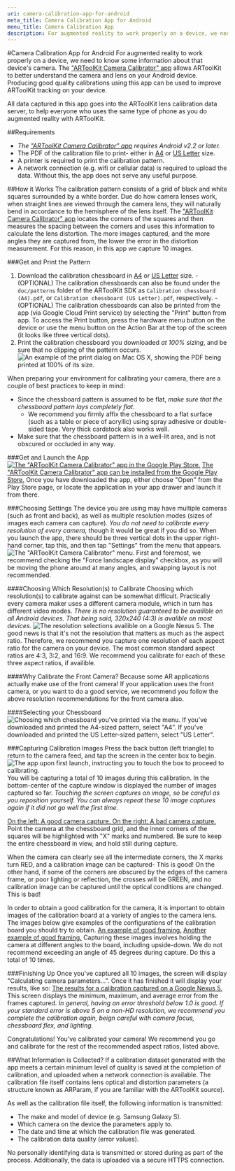 ```yaml
---
uri: camera-calibration-app-for-android
meta_title: Camera Calibration App for Android
menu_title: Camera Calibration App
description: For augmented reality to work properly on a device, we need to know some information about that device's camera.
---
```


#Camera Calibration App for Android
For augmented reality to work properly on a device, we need to know some information about that device's camera. The ["ARToolKit Camera Calibrator" app][playstore] allows ARToolKit to better understand the camera and lens on your Android device. Producing good quality calibrations using this app can be used to improve ARToolKit tracking on your device.

All data captured in this app goes into the ARToolKit lens calibration data server, to help everyone who uses the same type of phone as you do augmented reality with ARToolKit.

##Requirements
* *The ["ARToolKit Camera Calibrator" app][playstore] requires Android v2.2 or later.*
* The PDF of the calibration file to print- either in [A4][patterna4] or [US Letter][patternus] size.
* A printer is required to print the calibration pattern.
* A network connection (e.g. wifi or cellular data) is required to upload the data. Without this, the app does not serve any useful purpose.


##How it Works
The calibration pattern consists of a grid of black and white squares surrounded by a white border. Due do how camera lenses work, when straight lines are viewed through the camera lens, they will naturally bend in accordance to the hemisphere of the lens itself. The ["ARToolKit Camera Calibrator" app][playstore] locates the corners of the squares and then measures the spacing between the corners and uses this information to calculate the lens distortion. The more images captured, and the more angles they are captured from, the lower the error in the distortion measurement. For this reason, in this app we capture 10 images.

###Get and Print the Pattern
1.   Download the calibration chessboard in [A4][patterna4] or [US Letter][patternus] size.
    -   (OPTIONAL) The calibration chessboards can also be found under the `doc/patterns` folder of the ARToolKit SDK as `Calibration chessboard (A4).pdf`, or `Calibration chessboard (US Letter).pdf`, respectively.
    -   (OPTIONAL) The calibration chessboards can also be printed from the app (via Google Cloud Print service) by selecting the "Print" button from app. To access the Print button, press the hardware menu button on the device or use the menu button on the Action Bar at the top of the screen (it looks like three vertical dots).
2.   Print the calibration chessboard you downloaded *at 100% sizing*, and be sure that no clipping of the pattern occurs.
![An example of the print dialog on Mac OS X, showing the PDF being printed at 100% of its size.][print_dialog]

When preparing your environment for calibrating your camera, there are a couple of best practices to keep in mind:

-   Since the chessboard pattern is assumed to be flat, *make sure that the chessboard pattern lays completely flat*.
    -   We recommend you firmly affix the chessboard to a flat surface (such as a table or piece of acryllic) using spray adhesive or double-sided tape. Very thick cardstock also works well.
-   Make sure that the chessboard pattern is in a well-lit area, and is not obscured or occluded in any way.


###Get and Launch the App
[![The "ARToolKit Camera Calibrator" app in the Google Play Store.][play_store]][playstore]
[The "ARToolKit Camera Calibrator" app can be installed from the Google Play Store.][playstore] Once you have downloaded the app, either choose "Open" from the Play Store page, or locate the application in your app drawer and launch it from there.

###Choosing Settings
The device you are using may have multiple cameras (such as front and back), as well as multiple resolution modes (sizes of images each camera can capture). _You do not need to calibrate every resolution of every camera,_ though it would be great if you did so. When you launch the app, there should be three vertical dots in the upper right-hand corner, tap this, and then tap "Settings" from the menu that appears.
![The "ARToolKit Camera Calibrator" menu.][menu]
First and foremost, we recommend checking the "Force landscape display" checkbox, as you will be moving the phone around at many angles, and swapping layout is not recommended.

####Choosing Which Resolution(s) to Calibrate
Choosing which resolution(s) to calibrate against can be somewhat difficult. Practically every camera maker uses a different camera module, which in turn has different video modes. *There is no resolution guaranteed to be availible on all Android devices. That being said, 320x240 (4:3) is avalible on most devices.*
![The resolution selections availible on a Google Nexus 5.][resolutions]
The good news is that it's not the resolution that matters as much as the aspect ratio. Therefore, we recommend you capture one resolution of each aspect ratio for the camera on your device. The most common standard aspect ratios are 4:3, 3:2, and 16:9. We recommend you calibrate for each of these three aspect ratios, if availible.

####Why Calibrate the Front Camera?
Because some AR applications actually make use of the front camera! If your application uses the front camera, or you want to do a good service, we recommend you follow the above resolution recommendations for the front camera also.

####Selecting your Chessboard
![Choosing which chessboard you've printed via the menu.][paper]
If you've downloaded and printed the A4-sized pattern, select "A4". If you've downloaded and printed the US Letter-sized pattern, select "US Letter".

###Capturing Calibration Images
Press the back button (left triangle) to return to the camera feed, and tap the screen in the center box to begin.
![The app upon first launch, instructing you to touch the box to proceed to calibrating.][beginning]
You will be capturing a total of 10 images during this calibration. In the bottom-center of the capture window is displayed the number of images captured so far. *Touching the screen captures an image, so be careful as you reposition yourself. You can always repeat these 10 image captures again if it did not go well the first time.*

[On the left: A good camera capture. On the right: A bad camera capture.][good_bad]
Point the camera at the chessboard grid, and the inner corners of the squares will be highlighted with "X" marks and numbered. Be sure to keep the entire chessboard in view, and hold still during capture.

When the camera can clearly see all the intermediate corners, the X marks turn RED, and a calibration image can be captured- This is good! On the other hand, if some of the corners are obscured by the edges of the camera frame, or poor lighting or reflection, the crosses will be GREEN, and no calibration image can be captured until the optical conditions are changed. This is bad!

In order to obtain a good calibration for the camera, it is important to obtain images of the calibration board at a variety of angles to the camera lens. The images below give examples of the configurations of the calibration board you should try to obtain.
[An example of good framing.][framed1] [Another example of good framing.][framed2]
Capturing these images involves holding the camera at different angles to the board, including upside-down. We do not recommend exceeding an angle of 45 degrees during capture. Do this a total of 10 times.

###Finishing Up
Once you've captured all 10 images, the screen will display "Calculating camera parameters...". Once it has finished it will display your results, like so:
[The results for a calibration captured on a Google Nexus 5.][results]
This screen displays the minimum, maximum, and average error from the frames captured. *In general, having an error threshold below 1.0 is good. If your standard error is above 5 on a non-HD resolution, we recommend you complete the calibration again, beign careful with camera focus, chessboard flex, and lighting.*

Congratulations! You've calibrated your camera! We recommend you go and calibrate for the rest of the recommended aspect ratios, listed above.

##What Information is Collected?
If a calibration dataset generated with the app meets a certain minimum level of quality is saved at the completion of calibration, and uploaded when a network connection is available. The calibration file itself contains lens optical and distortion parameters (a structure known as ARParam, if you are familiar with the ARToolKit source).

As well as the calibration file itself, the following information is transmitted:

-   The make and model of device (e.g. Samsung Galaxy S).
-   Which camera on the device the parameters apply to.
-   The date and time at which the calibration file was generated.
-   The calibration data quality (error values).

No personally identifying data is transmitted or stored during as part of the process. Additionally, the data is uploaded via a secure HTTPS connection.

[playstore]:https://play.google.com/store/apps/details?id=com.artoolworks.ar.utils.calib_camera
[patterna4]: http://artoolkit.org/docs/Calibration%20chessboard%20(A4).pdf
[patternus]: http://artoolkit.org/docs/Calibration%20chessboard%20(US%20Letter).pdf
[print_dialog]: ../_media/print_dialog.png
[play_store]: ../_media/play_store.png
[menu]: ../_media/menu.png
[resolutions]: ../_media/resolutions.png
[cameras]: ../_media/cameras.png
[paper]: ../_media/paper.png
[beginning]: ../_media/beginning.png
[good_bad]: ../_media/good_bad.png
[framed1]: ../_media/framed1.png
[framed2]: ../_media/framed2.png
[results]: ../_media/results.png
